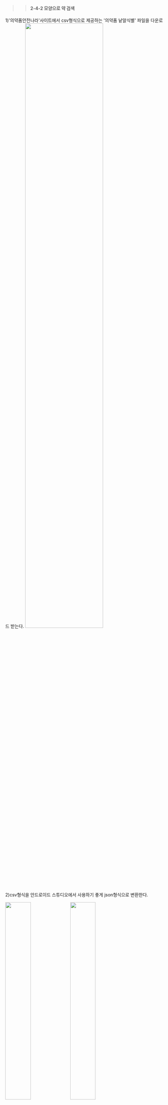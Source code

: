 >>#### 2-4-2 모양으로 약 검색   
1)'의약품안전나라'사이트에서 csv형식으로 제공하는 '의약품 낱알식별' 파일을 다운로드 받는다.
<img src="https://user-images.githubusercontent.com/57400913/86558535-9c813580-bf94-11ea-8dac-a6032270ccf8.png" width="70%">   

2)csv형식을 안드로이드 스튜디오에서 사용하기 좋게 json형식으로 변환한다.     
<div>
<img src="https://user-images.githubusercontent.com/57400913/86558548-a2771680-bf94-11ea-9fb8-a8ce03f54e16.png" width="40%">
<img src="https://user-images.githubusercontent.com/57400913/86558552-a4d97080-bf94-11ea-89b7-8f1752c71524.png" width="40%">
</div>
   
3)app폴더 아래에 assets폴더를 생성한 후에 json으로 변환한 파일을 넣어준다.
<img src="https://user-images.githubusercontent.com/57400913/86558778-4234a480-bf95-11ea-82fb-facc8f9ec789.png" width="70%">

4)사용자가 검색한 의약품의 정보들을 저장하기 위한 FormDrug.java 폴더를 생성한다.   
검색한 의약품에 해당하는 품목명, 업소명, 이미지, 분류명, 전문/일반 구분을 사용자에게 제공하기 위해서 getter, setter로 받아오고 불러오기 위함이다.  
~~~java
public class FormDrug {
    //리스트에 띄울 목록
    private String drugName; //품목명
    private String company; // 업소명
    private String image;//이미지 주소
    private String className; //분류명
    private String etcOtcName; // 전문일반구분

    //검색할때 사용, 리스트에 띄우지 않음
    private String shape; //모양
    private String color; //색상
    private String type; //제형
    private String markfront; // 식별 표시 앞
    private String markback; // 식별 표시 뒤

    public String getDrugName() {
        return drugName;
    }

    public void setDrugName(String drugName) {
        this.drugName = drugName;
    }

    public String getCompany() {
        return company;
    }

    public void setCompany(String company) {
        this.company = company;
    }

    public String getImage() {
        return image;
    }

    public void setImage(String image) {
        this.image = image;
    }

    public String getClassName() {
        return className;
    }

    public void setClassName(String className) {
        this.className = className;
    }

    public String getEtcOtcName() {
        return etcOtcName;
    }

    public void setEtcOtcName(String etcOtcName) {
        this.etcOtcName = etcOtcName;
    }



    //////////////모양 검색할때 사용//////////////

    public String getShape() {
        return shape;
    }

    public void setShape(String shape) {
        this.shape = shape;
    }

    public String getColor() {
        return color;
    }

    public void setColor(String color) {
        this.color = color;
    }

    public String getType() {
        return type;
    }

    public void setType(String type) {
        this.type = type;
    }

    public String getMarkfront() {
        return markfront;
    }

    public void setMarkfront(String markfront) {
        this.markfront = markfront;
    }

    public String getMarkback() {
        return markback;
    }

    public void setMarkback(String markback) {
        this.markback = markback;
    }

}
~~~    

5)FormMainActivity.java 폴더를 생성한다.   
색상, 모양, 제형 카테고리에서 사용자가 선택한 것을 처리한다.     
식별자로 검색할 때, 사용자가 검색하기 위해 Edittext에 입력한 값을 처리한다.      
##### 색상, 모양, 제형 버튼을 클릭하기 위한 버튼들 배열로 생성, 초기화
~~~java
public class FormMainActivity extends AppCompatActivity {
    private static final String TAG = "Ma";

    // 각각의 카테고리에서 최종적으로 선택한 것 저장
    private String choosecolor = null; // 선택한 색상 저장
    private String chooseshape = null; // 선택한 모양 저장
    private String choosetype = null; // 선택한 제형 저장
    private String searchmarkfront = null; // 식별자 검색 저장(앞)
    private String searchmarkback = null; // 식별자 검색 저장(뒤)

    //색상 버튼과 관련
    Button[] colorBtn = new Button[16]; //색상 버튼 배열
    Button result_colorbtn; //버튼의 id값 저장
    private String colorbtn_id; //버튼의 id값
    private String thiscolor; // 비교할 색상 값

    //모양 버튼과 관련
    Button[] shapeBtn = new Button[11]; //모양 버튼 배열
    Button result_shapebtn; //버튼의 id값 저장
    private String shapebtn_id; //버튼의 id값
    private String thisshape; // 비교할 색상 값

    //제형 버튼과 관련
    Button[] typeBtn = new Button[4]; //모양 버튼 배열
    Button result_typebtn; //버튼의 id값 저장
    private String typebtn_id; //버튼의 id값
    private String thistype; // 비교할 색상 값
~~~
    
##### 색상 버튼 이벤트
choosecolor는 사용자가 선택한 버튼에 맞는 검색 결과를 보여주기 위한 값을 저장하는 변수이며, thiscolor는 사용자가 누른 버튼의 배경색만 변경해주기 위한 값을 저장하는 변수이다.   

1)사용자가 누른 버튼의 배경색을 하양색으로 변경하고 choosecolor와 thiscolor에 버튼의 text값을 저장한다.   
2)사용자가 버튼을 누를때마다 choosecolor와 thiscolor의 값이 바뀐다.   
3)사용자가 누른 버튼의 색만 변경해주기 위해서 버튼을 누를 때마다 반복문을 이용해서 버튼의 수만큼 각 버튼의 text값과 현재 선택한 값이    choosecolor를 비교해서 값이 다르다면 원래의 색으로 변경해준다.    
4)또, 바로 이 전에 누른 버튼의 text값과 thiscolr의 값을 비교해주어 같다면 배경색을 원래의 색으로 변경해준다.   
~~~java
public void settingColorbtn(){
        for(int i=0; i <colorBtn.length; i++){
            colorbtn_id = "color_btn" + (i+1); //버튼 아이디값 저장
            colorBtn[i] = findViewById(getResources().getIdentifier(colorbtn_id, "id",getPackageName())); //버튼 초기화

        }

        for(Button buttonId : colorBtn){
            buttonId.setOnClickListener(new View.OnClickListener(){
                @Override
                public void onClick(View v) {
                    result_colorbtn = findViewById(v.getId());
                    result_colorbtn.setBackgroundResource(R.drawable.choose_btton); //해당아이디 버튼의 배경색을 바꿈
                    result_colorbtn.setTextColor(Color.WHITE);
                    choosecolor = result_colorbtn.getText().toString(); //선택 색상을 저장

                    //////여기서 for문으로 thiscolor랑 result.getText.toString()비교해서 배경색 다시 바꿔주기
                    Log.e("다음 클릭 후 : ", thiscolor);

                    for(int j=0; j<colorBtn.length; j++){
                        if(!colorBtn[j].getText().toString().equals(choosecolor)) {
                            colorBtn[j].setBackgroundResource(R.drawable.basic_button);
                            colorBtn[j].setTextColor(Color.BLACK);
                        }if(colorBtn[j].getText().toString().equals(thiscolor)){
                            colorBtn[j].setBackgroundResource(R.drawable.basic_button);
                            colorBtn[j].setTextColor(Color.BLACK);
                        }
                    }

                    thiscolor = textcolor.getText().toString();

                }
            });
        }

    }
~~~    
##### 모양 버튼 이벤트   
색상 버튼 이벤트와 동일한 방식으로 버튼의 배경색 처리를 한다.   
~~~java
public void settingShapebtn(){
        for(int i=0; i <shapeBtn.length; i++){
            shapebtn_id = "shape_btn" + (i+1); //버튼 아이디값 저장
            shapeBtn[i] = findViewById(getResources().getIdentifier(shapebtn_id, "id",getPackageName()));
        }

        for(Button buttonId : shapeBtn){
            buttonId.setOnClickListener(new View.OnClickListener(){

                @Override
                public void onClick(View v) {
                    result_shapebtn = findViewById(v.getId());
                    result_shapebtn.setBackgroundResource(R.drawable.choose_btton); //해당아이디 버튼의 배경색을 하양으로 바꿈
                    result_shapebtn.setTextColor(Color.WHITE);
                    chooseshape = result_shapebtn.getText().toString();


                    Log.e("다음 클릭 후 : ", thisshape);

                    for(int j=0; j<shapeBtn.length; j++){
                        if(!shapeBtn[j].getText().toString().equals(chooseshape)) {
                            shapeBtn[j].setBackgroundResource(R.drawable.basic_button);
                            shapeBtn[j].setTextColor(Color.BLACK);
                        }if(shapeBtn[j].getText().toString().equals(thisshape)){
                            shapeBtn[j].setBackgroundResource(R.drawable.basic_button);
                            shapeBtn[j].setTextColor(Color.BLACK);
                        }
                    }

                    //  textcolor.setText(result.getText()); // 선택 색상을 보여줄 textview

                    thisshape = textshape.getText().toString();
                }
            });
        }
    }
~~~   
##### 제형 버튼 이벤트
색상과 모양 버튼의 버튼의 text값과 동일하기 때문에 클릭한 버튼의 text값을 바로 변수에 저장해주었지만   
제형 버튼은 공공데이터에서 제공하는 파일의 형식이 맞추려면 과정이 복잡해진다.    
(ex.정제류 - 나정, 필름코팅정, 서방정, 저작정, 추어블정(저작정), 구강붕해정, 서방성필름코팅정, 장용성필름코팅정, 다층정, 분산정(현탁정))     
1)제형 버튼 중 클릭한 버튼의 text값을 choosetype에 저장한다.   
2)버튼의 text값과 json파일에 저장되어있는 제형의 종류를 공통으로 포함된 문자열을 비교한 후에 다시 choosetype에 모든 종류를 저장한다.   
3)이후에 사용자가 선택한 버튼의 배경색만 변경하는 부분은 위의 색상 이벤트에서 설명한것과 동일하다.   
~~~java
public void settingTypebtn(){
        for(int i=0; i <typeBtn.length; i++){
            typebtn_id = "type_btn" + (i+1); //버튼 아이디값 저장
            typeBtn[i] = findViewById(getResources().getIdentifier(typebtn_id, "id",getPackageName())); //초기화
        }

        for(Button buttonId : typeBtn){
            buttonId.setOnClickListener(new View.OnClickListener(){

                @Override
                public void onClick(View v) {
                    result_typebtn = findViewById(v.getId());
                    result_typebtn.setBackgroundResource(R.drawable.choose_btton); //해당아이디 버튼의 배경색을 하양으로 바꿈
                    result_typebtn.setTextColor(Color.WHITE);
                    choosetype = result_typebtn.getText().toString();

                    if(choosetype.contains("정")){
                        choosetype = "나정, 필름코팅정, 서방정, 저작정, 추어블정(저작정), 구강붕해정, 서방성필름코팅정, 장용성필름코팅정, 다층정, 분산정(현탁정), 정제";
                    }else if(choosetype.contains("경질")){
                        choosetype = "경질캡슐제|산제, 경질캡슐제|과립제, 경질캡슐제|장용성과립제, 스팬슐, 서방성캡슐제|펠렛";
                    }else if(choosetype.contains("연질")){
                        choosetype ="연질캡슐제|현탁상, 연질캡슐제|액상";
                    } else if(choosetype.contains("기타")){
                        choosetype = "껌제, 트로키제";
                    }

                    //texttype.setText(choosetype);

                    Log.e("choosetype ?????", choosetype);
                    Log.e("다음 클릭 후 : ", thistype);

                    for(int j=0; j<typeBtn.length; j++){

                        if(typeBtn[j].getText().toString().contains("정")){
                            if(!choosetype.contains("정")) {
                                typeBtn[j].setBackgroundResource(R.drawable.basic_button);
                                typeBtn[j].setTextColor(Color.BLACK);
                            }
                            if(thisshape.contains("정")) {
                                typeBtn[j].setBackgroundResource(R.drawable.basic_button);
                                typeBtn[j].setTextColor(Color.BLACK);
                            }
                        }else if(typeBtn[j].getText().toString().contains("경질")){
                            if(!choosetype.contains("경질")) {
                                typeBtn[j].setBackgroundResource(R.drawable.basic_button);
                                typeBtn[j].setTextColor(Color.BLACK);
                            }
                            if(thisshape.contains("경질")) {
                                typeBtn[j].setBackgroundResource(R.drawable.basic_button);
                                typeBtn[j].setTextColor(Color.BLACK);
                            }
                        }else if(typeBtn[j].getText().toString().contains("연질")){
                            if(!choosetype.contains("연질")) {
                                typeBtn[j].setBackgroundResource(R.drawable.basic_button);
                                typeBtn[j].setTextColor(Color.BLACK);
                            }
                            if(thisshape.contains("연질")) {
                                typeBtn[j].setBackgroundResource(R.drawable.basic_button);
                                typeBtn[j].setTextColor(Color.BLACK);
                            }
                        }else {
                            if(!choosetype.contains("껌제")) {
                                typeBtn[j].setBackgroundResource(R.drawable.basic_button);
                                typeBtn[j].setTextColor(Color.BLACK);
                            }
                            if(thisshape.contains("제")) {
                                typeBtn[j].setBackgroundResource(R.drawable.basic_button);
                                typeBtn[j].setTextColor(Color.BLACK);
                            }
                        }

                    }

                    //  textcolor.setText(result.getText()); // 선택 색상을 보여줄 textview

                    thistype = texttype.getText().toString();
                }
            });
        }
    }
~~~      

##### 색상, 모양, 제형 버튼 선택 초기화
1)사용자가 선택한 버튼을 초기화하기 위해서 클릭하면 choosecolor, chooseshape, choosetype에 모두 null값이 저장된다.   
2)사용자가 선택해서 하양색으로 변한 배경색 또한 원래의 배경색으로 돌아온다.   
3)초기화 되었다는 Toast가 뜬다.   
~~~java
//초기화 버튼
    public void click_research(View view) {
        choosecolor = null;
        chooseshape = null;
        choosetype = null;

        Toast myToast = Toast.makeText(this.getApplicationContext(),"선택이 초기화 되었습니다.", Toast.LENGTH_SHORT);
        myToast.show();

        for(int i=0; i <colorBtn.length; i++){
            colorBtn[i].setBackgroundColor(Color.WHITE);
            colorBtn[i].setBackgroundResource(R.drawable.basic_button);
            colorBtn[i].setTextColor(Color.BLACK);
        }
        for(int i=0; i <shapeBtn.length; i++){
            shapeBtn[i].setBackgroundColor(Color.WHITE);
            shapeBtn[i].setBackgroundResource(R.drawable.basic_button);
            shapeBtn[i].setTextColor(Color.BLACK);
        }
        for(int i=0; i <typeBtn.length; i++){
            typeBtn[i].setBackgroundColor(Color.WHITE);
            typeBtn[i].setBackgroundResource(R.drawable.basic_button);
            typeBtn[i].setTextColor(Color.BLACK);
        }

    }
}
~~~     
<img src="https://user-images.githubusercontent.com/57400913/86567020-a3647400-bfa5-11ea-8dee-0fdac8278d3d.png" width="40%">   

##### 의약품의 앞, 뒤에 쓰여있는 식별 표시로 검색하기    
1)공공데이터로 제공한 파일에서 식별 표시에 없는 의약품의 경우에는 '-'로 저장되어있다.   
2)사용자가 앞이나 뒤 한 곳만 입력했을때도 올바른 결과를 나오게 하기 위해서 입력된 값의 길이를 체크한 후에 공백이면 searchamarkfront와 serachmarkback에 '-'를 저장해준다.   

~~~java
//식별자 앞 edittext값 초기화, 저장
    public void takeMarkfront(){
        EditText markfront = (EditText) findViewById(R.id.mark_front);
        searchmarkfront = markfront.getText().toString();
        if(searchmarkfront.length() == 0){
            searchmarkfront = null; // 입력된 값이 없을때 '-'로 저장
        }else {
            searchmarkfront=this.searchmarkfront;
        }
    }

    //식별자 뒤 edittext값 초기화, 저장
    public void takeMarkBack(){
        EditText markback = (EditText) findViewById(R.id.mark_Back);
        searchmarkback = markback.getText().toString();
        if(searchmarkback.length() == 0){
            searchmarkback = null;
        }else{
            searchmarkback = this.searchmarkback;
        }
    }
~~~

##### 사용자가 선택 또는 입력한 값을 Intent로 넘겨주기
1)최종적으로 choosecolor, chooseshape, choosetype과 searchmarkfront, searchmarkback에 저장된 값을 FormSearchActivity.java폴더에 Intent로 넘겨준다.    
~~~java
//검색 결과 버튼
    public void click_result(View view) {

        Intent intent = new Intent(getApplicationContext(), FormSearchActivity.class);

        intent.putExtra("choosecolor",choosecolor);
        intent.putExtra("chooseshape",chooseshape);
        intent.putExtra("choosetype",choosetype);


        startActivity(intent.addFlags(FLAG_ACTIVITY_NEW_TASK));
    }

    //식별자 검색 결과 버튼
    public void click_markresult(View view) {

        takeMarkfront(); // 식별자 앞 edit에 입력한 텍스트값 가져오기
        takeMarkBack();

        Intent intent = new Intent(getApplicationContext(), FormSearchActivity.class);
        intent.putExtra("searchmarkfront",searchmarkfront);
        intent.putExtra("searchmarkback", searchmarkback);


        startActivity(intent.addFlags(FLAG_ACTIVITY_NEW_TASK));
    }
~~~
2)FormMainActivity.java 폴더에서 Intent로 넘어온 값과 일치하는 조건들을 Json파일에서 찾아 배열로 저장한 후에 어댑터로 결과를 넘겨주는 과정을 처리할 FormSearchActivity.java 폴더를 생성한다.   
##### 색상, 모양, 제형 버튼으로 검색한 것인지, 식별 표시로 검색한 것인지 구분
구분하여 서로 다른 메서드를 실행해준다.   
~~~java
        if (choosecolor == null && chooseshape == null && choosetype ==null) {
            marksearchJson();
            Log.e("dg","식별자");
        }
        else {
            searchJson();
            Log.e("dg","컬러");
        }
        recyclerView = (RecyclerView)findViewById(R.id.rv_recyclerview);//리사이클러뷰 초기화
        recyclerView.setHasFixedSize(true);//리사이클러뷰 기존 성능 강화

        //리니어레이아웃을 사용하여 리사이클러뷰에 넣어줄것임
        linearLayoutManager = new LinearLayoutManager(this);
        recyclerView.setLayoutManager(linearLayoutManager);

        mAdapter = new FormMyAdapter(getApplicationContext(), list);
        recyclerView.setAdapter(mAdapter);
        mAdapter.notifyDataSetChanged();
~~~
##### 색상, 모양, 제형 버튼으로 검색한 경우
1)세 개의 카테고리 중 한 카테고리에서만 선택해도 올바른 검색 결과를 나오게 하기 위해서 총 7가지 경우로 나누었다.   
2)json파일은 key와 value로 구성되어있는데 사용자가 선택한 값과 일치하는 value값을 찾아 품목명, 제품 이미지, 업소명, 분류명, 전문일반구문 key에 해당하는 value값을 사용자에게 보여주기 위해서 setter에 저장한다.   
 ~~~java
 //json에서 조건에 맞는 것 검색(색상, 모양, 제형) 7가지.
    public void searchJson(){
        try{
            InputStream is = getAssets().open("druglist.json"); //assests파일에 저장된 druglist_final.json 파일 열기
            byte[] buffer = new byte[is.available()];
            is.read(buffer);
            is.close();
            String json = new String(buffer, "UTF-8");

            JSONObject jsonObject = new JSONObject(json);
            JSONArray jsonArray = jsonObject.getJSONArray("druglist"); //json파일에서 의약품리스트의 배열명, jsonArray로 저장

            list = new ArrayList<>();

            for(int i=0; i<jsonArray.length(); i++){
                jsonObject = jsonArray.getJSONObject(i);

                //'색상, 모양, 제형' 선택하고 검색하기(3개의 카테고리 중 하나만 선택 하고 검색 가능)
                //1. 색상만 선택된 경우
                if(choosecolor != null && chooseshape == null && choosetype == null){
                    if ((jsonObject.getString("색상앞").contains(choosecolor))) {
                        FormDrug formDrug = new FormDrug();
                        Log.e("1번 : ", jsonObject.getString("품목명") + jsonObject.getString("색상앞") + jsonObject.getString("의약품제형"));

                        formDrug.setImage(jsonObject.getString("큰제품이미지"));
                        formDrug.setDrugName(jsonObject.getString("품목명"));
                        formDrug.setCompany(jsonObject.getString("업소명"));
                        formDrug.setClassName(jsonObject.getString("분류명"));
                        formDrug.setEtcOtcName(jsonObject.getString("전문일반구분"));

                        list.add(formDrug);
                    }
                }
                //2. 색상 & 모양
                else if(choosecolor != null && chooseshape != null && choosetype == null){
                    if ((jsonObject.getString("색상앞").contains(choosecolor)) && (jsonObject.getString("의약품제형").equals(chooseshape))) {
                        FormDrug formDrug = new FormDrug();
                        Log.e("2번 : ", jsonObject.getString("품목명") + jsonObject.getString("색상앞") + jsonObject.getString("의약품제형") + jsonObject.getString("제형코드명") + jsonObject.getString("표시앞") + jsonObject.getString("표시뒤"));

                        formDrug.setImage(jsonObject.getString("큰제품이미지"));
                        formDrug.setDrugName(jsonObject.getString("품목명"));
                        formDrug.setCompany(jsonObject.getString("업소명"));
                        formDrug.setClassName(jsonObject.getString("분류명"));
                        formDrug.setEtcOtcName(jsonObject.getString("전문일반구분"));
                        list.add(formDrug);
                    }
                } ...
 ~~~   
 <div>
<img src="https://user-images.githubusercontent.com/57400913/86566889-64362300-bfa5-11ea-887c-20be6eb94caf.png" width="40%">
<img src="https://user-images.githubusercontent.com/57400913/86567239-fb02df80-bfa5-11ea-8ea5-f20b52c8ff2b.png" width="40%">
</div>    

 ##### 식별 표시로 검색한 경우
 1)식별 표시 앞, 뒤 중 하나만 입력해도 올바른 검색 결과를 나오게 하기 위해서 3가지 경우로 나누었다.   
 2)해당하는 의약품의 정보를 보여주기 위한 json파싱 방법은 위와 동일하다.   
 ~~~java
 //json에서 조건에 맞는 것 검색(식별자) 3가지.
    public void marksearchJson(){
        try{
            InputStream is = getAssets().open("druglist.json"); //assests파일에 저장된 druglist_final.json 파일 열기
            byte[] buffer = new byte[is.available()];
            is.read(buffer);
            is.close();
            String json = new String(buffer, "UTF-8");

            JSONObject jsonObject = new JSONObject(json);
            JSONArray jsonArray = jsonObject.getJSONArray("druglist"); //json파일에서 의약품리스트의 배열명, jsonArray로 저장

            list = new ArrayList<>();

            for(int i=0; i<jsonArray.length(); i++){
                jsonObject = jsonArray.getJSONObject(i);

                //8. 표시앞만
                if(searchmarkfront != null && searchmarkback == null) { //식별자 앞이 입력됐을 경우
                    if (searchmarkfront.equals(jsonObject.getString("표시앞")))
                    {
                        FormDrug formDrug = new FormDrug();
                        Log.e("8번째 : ", jsonObject.getString("품목명") + jsonObject.getString("색상앞") + jsonObject.getString("의약품제형") + jsonObject.getString("제형코드명") + jsonObject.getString("표시앞") + jsonObject.getString("표시뒤"));
                        formDrug.setImage(jsonObject.getString("큰제품이미지"));
                        formDrug.setDrugName(jsonObject.getString("품목명"));
                        formDrug.setCompany(jsonObject.getString("업소명"));
                        formDrug.setClassName(jsonObject.getString("분류명"));
                        formDrug.setEtcOtcName(jsonObject.getString("전문일반구분"));
                        list.add(formDrug);
                    }

                } //9. 표시 앞 뒤 둘 다 입력
                else if(searchmarkfront != null){ //두개 다 입력
                    if (searchmarkfront.equals(jsonObject.getString("표시앞")) && searchmarkback.equals(jsonObject.getString("표시뒤")))
                    {
                        FormDrug formDrug = new FormDrug();
                        Log.e("9번째 : ", jsonObject.getString("품목명") + jsonObject.getString("색상앞") + jsonObject.getString("의약품제형") + jsonObject.getString("제형코드명") + jsonObject.getString("표시앞") + jsonObject.getString("표시뒤"));
                        formDrug.setImage(jsonObject.getString("큰제품이미지"));
                        formDrug.setDrugName(jsonObject.getString("품목명"));
                        formDrug.setCompany(jsonObject.getString("업소명"));
                        formDrug.setClassName(jsonObject.getString("분류명"));
                        formDrug.setEtcOtcName(jsonObject.getString("전문일반구분"));
                        list.add(formDrug);
                    }
                }//10. 표시뒤만
~~~
 3)list에 배열로 결과를 저장하고 FormMyAdapter.java 폴더를 생성한 후에 넘겨준다.   
 <div>
<img src="https://user-images.githubusercontent.com/57400913/86567351-33a2b900-bfa6-11ea-83b4-d91234e0b060.png" width="40%">
<img src="https://user-images.githubusercontent.com/57400913/86567379-3e5d4e00-bfa6-11ea-95b0-eda7e9152b70.png" width="40%">  
 </div>   
 <div>
<img src="https://user-images.githubusercontent.com/57400913/86567395-43220200-bfa6-11ea-8364-33dfff8e0fdf.png" width="40%">
<img src="https://user-images.githubusercontent.com/57400913/86567408-46b58900-bfa6-11ea-8548-b4da6b0c02c3.png" width="40%">  
</div>   

 ##### 검색 결과 Recyclerview로 띄어주기
 1)비트맵 방식으로 이미지를 띄워주었던 2-4-1 약 이름으로 검색 기능의 !!!!!!!!!!!!!!!!와 다르게 Glide로 이미지를 변환한다. 다른 부분만 다르고 동일하다.     
 2)출력된 리스트 중에 상세보기를 원하는 의약품을 클릭했을 시 보여지는 페이지는 2-4-3 약 상세보기 기능에서 설명한다.   
~~~java
public class FormMyAdapter extends RecyclerView.Adapter<FormMyAdapter.MyViewHolder>{
    private static final String sort = "form";

    private String drugString;
    private ArrayList<FormDrug> mList;
    private LayoutInflater mInflate;
    private Context mContext;
    private String data = null;
    private Intent intent;
    private String searchString;

    FormMyAdapter(Context context, ArrayList<FormDrug> mList) {//생성자를 context와 배열로 초기화해줌
        this.mList = mList;
        this.mInflate = LayoutInflater.from(context);
        this.mContext = context;
    }

    @NonNull
    @Override
    public MyViewHolder onCreateViewHolder(@NonNull ViewGroup parent, int viewType) {
        View view = mInflate.inflate(R.layout.list_item, parent, false);
        final MyViewHolder viewHolder = new MyViewHolder(view);

        //최초 view에 대한 list item에 대한 view를 생성함.
        //이 onBindViewHolder친구한테 실질적으로 매칭해주는 역할을 함.
        return viewHolder;
    }

    @Override
    public void onBindViewHolder(@NonNull final MyViewHolder holder, final int position) {
        Glide.with(holder.itemView)
                .load(mList.get(position).getImage())
                .into(holder.list_image);

        holder.tv_name.setText(mList.get(position).getDrugName());
        holder.tv_company.setText(mList.get(position).getCompany());
        holder.tv_className.setText(mList.get(position).getClassName());
        holder.tv_etcOtcName.setText(mList.get(position).getEtcOtcName());

        //해당하는 holder를 눌렀을 때 intent를 이용해서 상세정보 페이지로 넘겨줌
        holder.itemView.setOnClickListener(new View.OnClickListener() {
            @Override
            public void onClick(View view) {

                new Thread(new Runnable() { //파싱을 이용했기 때문에 스레드가 필요하다. 오래 걸리기 때문에 background에서 처리해줘야함
                    @Override
                    public void run() {

                        // TODO Auto-generated method stub
                        //알고싶은 약의 상세정보를 누르면 그 약의 이름을 받아와 다시 파싱을 시작함
                        //그렇기 때문에 약의 이름을 drugString에 저장해준 후 그 이름을 getXmlData()의 메서드로 넘겨줌
                        drugString = mList.get(position).getDrugName();
                        data = getXmlData(drugString);//drugString에 해당하는 데이터를 string형식으로 가져와 data변수에 저장해줌

                        intent = new Intent(mContext, LookupActivity.class);//intent를 초기화해주는 코드


                        //앞에는 key값, 뒤에는 실제 값
                        intent.putExtra("Drug", drugString);//drug의 이름을 넘겨줌
                        intent.putExtra("data", data);//파싱한 데이터들을 "data"의 키로 넘겨줌
                        intent.putExtra("image", mList.get(position).getImage());
                        intent.putExtra("sort", sort);


                        //전체의 intent를 실제로 넘겨주는 코드.
                        mContext.startActivity(intent.addFlags(FLAG_ACTIVITY_NEW_TASK));
                    }
                }).start();
            }

        });

    }

    @Override
    public int getItemCount() {
        return (mList != null ? mList.size() : 0);
    }

    public static class MyViewHolder extends RecyclerView.ViewHolder {

        public ImageView list_image;
        public TextView tv_name;
        public TextView tv_company;
        public TextView tv_etcOtcName;
        public TextView tv_className;
        public View mView;

        public MyViewHolder(@NonNull View itemView) {
            super(itemView);
            mView = itemView;
            list_image = itemView.findViewById(R.id.list_image);  // 이름 list_image??
            tv_name = itemView.findViewById(R.id.tv_name);
            tv_company = itemView.findViewById(R.id.tv_company);
            tv_etcOtcName = itemView.findViewById(R.id.tv_etcOtcName);
            tv_className = itemView.findViewById(R.id.tv_className);
        }
    }
~~~
  
    

